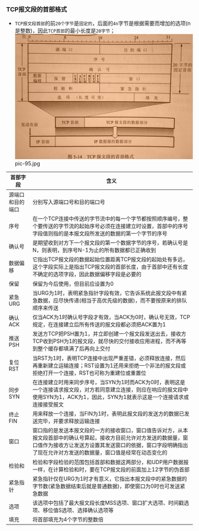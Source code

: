### TCP报文段的首部格式
+ `TCP报文段首部`的前`20个字节`是`固定的`，后面的`4n`字节是根据需要而增加的选项(n是整数)，因此`TCP首部`的最小长度是`20字节`；
![image](https://github.com/ningbaoqi/ComputerNetWork/blob/master/gif/pic-95.jpg)   pic-95.jpg

|首部字段|含义|
|------|------|
|源端口和目的端口|分别写入源端口号和目的端口号|
|序号|在一个TCP连接中传送的字节流中的每一个字节都按照顺序编号，整个要传送的字节流的起始序号必须在连接建立时设置，首部中的序号字段值则指的是本报文段所发送的数据的第一个字节的序号|
|确认号|是期望收到对方下一个报文段的第一个数据字节的序号，若确认号是N，则表明，到序号N-1为止的所有数据都已正确收到|
|数据偏移|它指出TCP报文段的数据起始位置距离TCP报文段的起始处有多远，这个字段实际上是指出TCP报文段的首部长度，由于首部中还有长度不确定的选项字段，因此数据偏移字段是必要的|
|保留|保留为今后使用，但目前应设置为0|
|紧急URG|当URG为1时，表明紧急指针字段有效，它告诉系统此报文段中有紧急数据，应尽快传递(相当于高优先级的数据)，而不要按原来的排队顺序来传送|
|确认ACK|仅当ACK为1时确认号字段才有效，当ACK为0时，确认号无效，TCP规定，在连接建立后所有传送的报文段都必须把ACK置为1|
|推送PSH|发送方TCP把PSH置为1，并立即创建一个报文段发送出去，接收方TCP收到PSH为1的报文段，就尽快的交付接收应用进程，而不再等到整个缓存都填满了后再向上交付|
|复位RST|当RST为1时，表明TCP连接中出现严重差错，必须释放连接，然后再重新建立运输连接；RST设置为1还用来拒绝一个非法的报文段或拒绝打开一个连接，RST也可称为重建位或重置位|
|同步SYN|在连接建立时用来同步序号，当SYN为1时而ACK为0时，表明这是一个连接请求报文段，对方若同意建立连接，则应在响应的报文段中使用SYN为1，ACK为1，因此，SYN为1就表示这是一个连接请求或连接接受报文|
|终止FIN|用来释放一个连接，当FIN为1时，表明此报文段的发送方的数据已发送完毕，并要求释放运输连接|
|窗口|窗口指的是发送本报文段的一方的接收窗口，窗口值告诉对方，从本报文段首部中的确认号算起，接收方目前允许对方发送的数据量，窗口值作为接收方让发送方设置其发送窗口的依据，窗口字段明确指出了现在允许对方发送的数据量，窗口值是经常在动态变化的|
|检验和|检验和字段检验的范围包括首部和数据这两部分，和UDP用户数据报一样，在计算检验和时，要在TCP报文段的前面加上12字节的伪首部|
|紧急指针|紧急指针仅在URG为1时才有意义，它指出本报文段中的紧急数据的字节数(紧急数据结束后就是普通数据)，即使窗口为0时也可发送紧急数据|
|选项|该选项中包括了最大报文段长度MSS选项、窗口扩大选项、时间戳选项、移位值S选项、选择确认选项等|
|填充|将首部填充为4个字节的整数倍|
